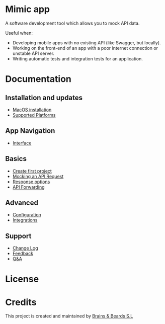 # Mimic app

A software development tool which allows you to mock API data.

Useful when:

- Developing mobile apps with no existing API (like Swagger, but locally).
- Working on the front-end of an app with a poor internet connection or unstable API server.
- Writing automatic tests and integration tests for an application.

# Documentation
 
## Installation and updates

- [MacOS installation](installation-and-updates/macos-installation.md)
- [Supported Platforms](installation-and-updates/supported-platforms.md)

## App Navigation

- [Interface](app-navigation/navigation.md)

## Basics

- [Create first project](basics/create-first-project.md)
- [Mocking an API Request](basics/sending-api-request.md)
- [Response options](basics/response-options.md)
- [API Forwarding](basics/api-forwarding.md)

## Advanced

- [Configuration](advanced/configuration.md)
- [Integrations](advanced/integrations.md)

## Support

- [Change Log](support/change-log.md)
- [Feedback](support/feedback.md)
- [Q&A](support/q-and-a.md)

# License

# Credits

This project is created and maintained by [Brains & Beards S.L](https://brainsandbeards.com/)
